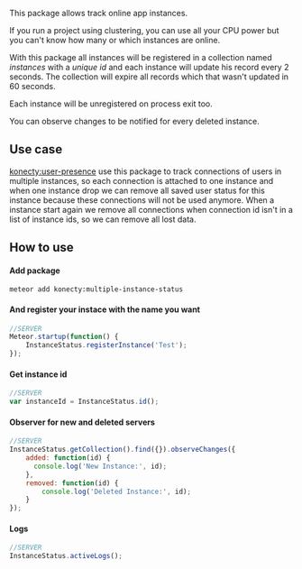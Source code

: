 This package allows track online app instances.

If you run a project using clustering, you can use all your CPU power but you can't know how many or which instances are online.

With this package all instances will be registered in a collection named *instances* with a *unique id* and each instance will update his record every 2 seconds. The collection will expire all records which that wasn't updated in 60 seconds.

Each instance will be unregistered on process exit too.

You can observe changes to be notified for every deleted instance.

## Use case
[konecty:user-presence](https://github.com/Konecty/meteor-user-presence) use this package to track connections of users in multiple instances, so each connection is attached to one instance and when one instance drop we can remove all saved user status for this instance because these connections will not be used anymore.
When a instance start again we remove all connections when connection id isn't in a list of instance ids, so we can remove all lost data.

## How to use

#### Add package
```shell
meteor add konecty:multiple-instance-status
```

#### And register your instace with the name you want
```javascript
//SERVER
Meteor.startup(function() {
	InstanceStatus.registerInstance('Test');
});
```

#### Get instance id
```javascript
//SERVER
var instanceId = InstanceStatus.id();
```

#### Observer for new and deleted servers
```javascript
//SERVER
InstanceStatus.getCollection().find({}).observeChanges({
	added: function(id) {
	  console.log('New Instance:', id);
	},
	removed: function(id) {
		console.log('Deleted Instance:', id);
	}
});
````

#### Logs
```javascript
//SERVER
InstanceStatus.activeLogs();
```
